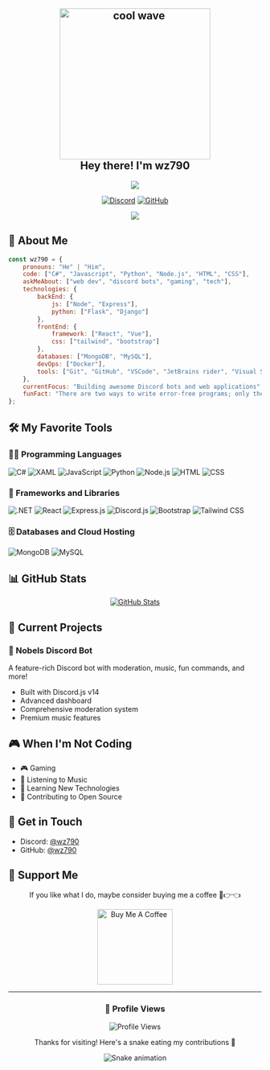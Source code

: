 <h2 align="center">
  <img src="https://media1.tenor.com/m/AuBOgaPV41cAAAAd/shinya-shinyahiragi.gif" alt="cool wave" width="300" ><br>
  Hey there! I'm wz790
</h2>

<p align="center">
  <img src="https://readme-typing-svg.herokuapp.com/?lines=🚀+Full+Stack+Developer;🤖+Discord+Bot+Developer;📘+Always+Learning+New+Things;&font=Fira%20Code&center=true&width=600&height=30&color=00BFFF&vCenter=true&size=20&pause=1200&duration=3800">
</p>

<div align="center">
  
[![Discord](https://img.shields.io/badge/Discord-7289DA?style=for-the-badge&logo=discord&logoColor=white)](https://discord.com/users/wz790)
[![GitHub](https://img.shields.io/badge/GitHub-100000?style=for-the-badge&logo=github&logoColor=white)](https://github.com/wz790)
</div>
<p align="center">
  <img src="https://img.shields.io/badge/-%20Always%20Learning 📚-1a1a1a?style=for-the-badge&logo=Udemy&logoColor=FFD700">
</p>

## 🚀 About Me

```javascript
const wz790 = {
    pronouns: "He" | "Him",
    code: ["C#", "Javascript", "Python", "Node.js", "HTML", "CSS"],
    askMeAbout: ["web dev", "discord bots", "gaming", "tech"],
    technologies: {
        backEnd: {
            js: ["Node", "Express"],
            python: ["Flask", "Django"]
        },
        frontEnd: {
            framework: ["React", "Vue"],
            css: ["tailwind", "bootstrap"]
        },
        databases: ["MongoDB", "MySQL"],
        devOps: ["Docker"],
        tools: ["Git", "GitHub", "VSCode", "JetBrains rider", "Visual Studio Community"]
    },
    currentFocus: "Building awesome Discord bots and web applications",
    funFact: "There are two ways to write error-free programs; only the third one works"
};
```

## 🛠️ My Favorite Tools

### 👨‍💻 Programming Languages

<p>
  <img alt="C#" src="https://custom-icon-badges.demolab.com/badge/C%23-%23239120.svg?logo=cshrp&logoColor=white">
  <img alt="XAML" src="https://custom-icon-badges.demolab.com/badge/XAML-%230000FF.svg?logo=xml&logoColor=white">
  <img alt="JavaScript" src="https://img.shields.io/badge/JavaScript-F7DF1E.svg?logo=javascript&logoColor=black">
  <img alt="Python" src="https://img.shields.io/badge/Python-14354C.svg?logo=python&logoColor=white">
  <img alt="Node.js" src="https://img.shields.io/badge/Node.js-43853D.svg?logo=node.js&logoColor=white">
  <img alt="HTML" src="https://img.shields.io/badge/HTML-E34F26.svg?logo=html5&logoColor=white">
  <img alt="CSS" src="https://img.shields.io/badge/CSS-1572B6.svg?logo=css3&logoColor=white">
</p>

### 🧰 Frameworks and Libraries

<p>  
  <img alt=".NET" src="https://img.shields.io/badge/.NET-512BD4?logo=dotnet&logoColor=fff">
  <img alt="React" src="https://img.shields.io/badge/React-20232a.svg?logo=react&logoColor=%2361DAFB">
  <img alt="Express.js" src="https://img.shields.io/badge/Express.js-404d59.svg?logo=express&logoColor=white">
  <img alt="Discord.js" src="https://img.shields.io/badge/Discord.js-7289DA.svg?logo=discord&logoColor=white">
  <img alt="Bootstrap" src="https://img.shields.io/badge/Bootstrap-7952B3.svg?logo=bootstrap&logoColor=white">
  <img alt="Tailwind CSS" src="https://img.shields.io/badge/Tailwind%20CSS-38B2AC.svg?logo=tailwind-css&logoColor=white">
</p>

### 🗄️ Databases and Cloud Hosting

<p>
  <img alt="MongoDB" src="https://img.shields.io/badge/MongoDB-4ea94b.svg?logo=mongodb&logoColor=white">
  <img alt="MySQL" src="https://img.shields.io/badge/MySQL-00f.svg?logo=mysql&logoColor=white">
</p>



## 📊 GitHub Stats

<div align="center">
  
[![GitHub Stats](https://github-readme-stats-git-masterrstaa-rickstaa.vercel.app/api?username=wz790&show_icons=true&theme=tokyonight)](https://github.com/wz790)

</div>

## 🎯 Current Projects

### 🤖 Nobels Discord Bot
A feature-rich Discord bot with moderation, music, fun commands, and more!
- Built with Discord.js v14
- Advanced dashboard
- Comprehensive moderation system
- Premium music features

## 🎮 When I'm Not Coding

- 🎮 Gaming
- 🎵 Listening to Music
- 🌱 Learning New Technologies
- 🤝 Contributing to Open Source

## 💬 Get in Touch

- Discord: [@wz790](https://discord.com/users/wz790)
- GitHub: [@wz790](https://github.com/wz790)

## 🤝 Support Me

<div align="center">
  <p>If you like what I do, maybe consider buying me a coffee 🥺👉👈</p>
  <a href="https://www.buymeacoffee.com/wz790" target="_blank"><img src="https://cdn.buymeacoffee.com/buttons/v2/default-red.png" alt="Buy Me A Coffee" width="150" ></a>
</div>

---

<div align="center">
  
### 👀 Profile Views
  
![Profile Views](https://komarev.com/ghpvc/?username=wz790&color=blueviolet&style=for-the-badge)

<p>Thanks for visiting! Here's a snake eating my contributions 🐍</p>
  
![Snake animation](https://steamuserimages-a.akamaihd.net/ugc/863989620072885420/2AC2B84A520A531E38433F3BE2D81D422DFE06AA/?imw=5000&imh=5000&ima=fit&impolicy=Letterbox&imcolor=%23000000&letterbox=false)

</div>

